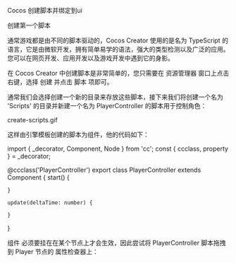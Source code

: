 Cocos 创建脚本并绑定到ui



创建第一个脚本

通常游戏都是由不同的脚本驱动的，Cocos Creator 使用的是名为 TypeScript 的语言，它是由微软开发，拥有简单易学的语法，强大的类型检测以及广泛的应用。 您可以在网页开发、应用开发以及游戏开发中遇到它的身影。

在 Cocos Creator 中创建脚本是非常简单的，您只需要在 资源管理器 窗口上点击右键，选择 创建 并点击 脚本 项即可。

通常我们会选择创建一个新的目录来存放这些脚本，接下来我们将创建一个名为 'Scripts' 的目录并新建一个名为 PlayerController 的脚本用于控制角色：

create-scripts.gif

这样由引擎模板创建的脚本为组件，他的代码如下：

import { _decorator, Component, Node } from 'cc';
const { ccclass, property } = _decorator;

@ccclass('PlayerController')
export class PlayerController extends Component {
    start() {

    }

    update(deltaTime: number) {

    }
}

组件 必须要挂在在某个节点上才会生效，因此尝试将 PlayerController 脚本拖拽到 Player 节点的 属性检查器上：
